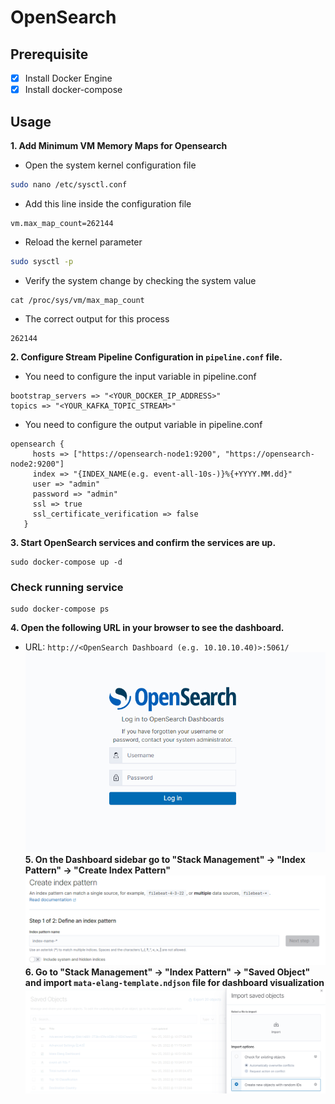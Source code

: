 # OpenSearch

## Prerequisite

- [x] Install Docker Engine
- [x] Install docker-compose

## Usage

**1. Add Minimum VM Memory Maps for Opensearch**

- Open the system kernel configuration file
```bash
sudo nano /etc/sysctl.conf
```

- Add this line inside the configuration file
```
vm.max_map_count=262144
```

- Reload the kernel parameter
```bash
sudo sysctl -p
```

- Verify the system change by checking the system value
```
cat /proc/sys/vm/max_map_count
```

- The correct output for this process
```
262144
```

**2. Configure Stream Pipeline Configuration in `pipeline.conf` file.**

- You need to configure the input variable in pipeline.conf
```
bootstrap_servers => "<YOUR_DOCKER_IP_ADDRESS>"
topics => "<YOUR_KAFKA_TOPIC_STREAM>"
```
- You need to configure the output variable in pipeline.conf
```
opensearch {
     hosts => ["https://opensearch-node1:9200", "https://opensearch-node2:9200"]
     index => "{INDEX_NAME(e.g. event-all-10s-)}%{+YYYY.MM.dd}"
     user => "admin"
     password => "admin"
     ssl => true
     ssl_certificate_verification => false
   }

```

**3. Start OpenSearch services and confirm the services are up.**
```
sudo docker-compose up -d
```
### Check running service
```
sudo docker-compose ps
```
**4. Open the following URL in your browser to see the dashboard.**

- URL: `http://<OpenSearch Dashboard (e.g. 10.10.10.40)>:5061/`
![opensearch-dashboard.png](../.images/opensearch-dashboard.png)
**5. On the Dashboard sidebar go to "Stack Management" -> "Index Pattern" -> "Create Index Pattern"**
![index-pattern.png](../.images/index-pattern.png)
**6. Go to "Stack Management" -> "Index Pattern" -> "Saved Object" and import `mata-elang-template.ndjson` file for dashboard visualization**
![import-template.png](../.images/import-template.png)
